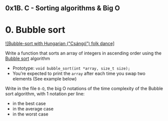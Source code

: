## 0x1B. C - Sorting algorithms & Big O


# 0. Bubble sort

[![Bubble-sort with Hungarian ("Csángó") folk dance]](https://www.youtube.com/watch?v=lyZQPjUT5B4)

Write a function that sorts an array of integers in ascending order using the [Bubble sort](https://alx-intranet.hbtn.io/rltoken/awhP8BhtkGi-lwmMc2-KAw) algorithm

*  Prototype: `void bubble_sort(int *array, size_t size);`
*  You’re expected to print the `array` after each time you swap two elements (See example below)

Write in the file `0-O`, the big O notations of the time complexity of the Bubble sort algorithm, with 1 notation per line:

*  in the best case
*  in the average case
*  in the worst case
	    